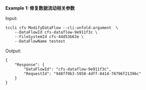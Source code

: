 **Example 1: 修复数据流动相关参数**



Input: 

```
tccli cfs ModifyDataFlow --cli-unfold-argument  \
    --DataFlowId cfs-dataflow-9e911f3c \
    --FileSystemId cfs-44d53b63e \
    --DataFlowName testest
```

Output: 
```
{
    "Response": {
        "DataFlowId": "cfs-dataflow-9e911f3c",
        "RequestId": "948ff9b3-5950-4dff-841d-78796f21396c"
    }
}
```


